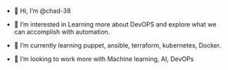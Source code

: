 - 👋 Hi, I’m @chad-38
- 👀 I’m interested in Learning more about DevOPS and explore what we can accomplish with automation.

- 🌱 I’m currently learning puppet, ansible, terraform, kubernetes, Docker.
- 💞️ I’m looking to work more with Machine learning, AI, DevOPs


<!---
chad-38/chad-38 is a ✨ special ✨ repository because its `
